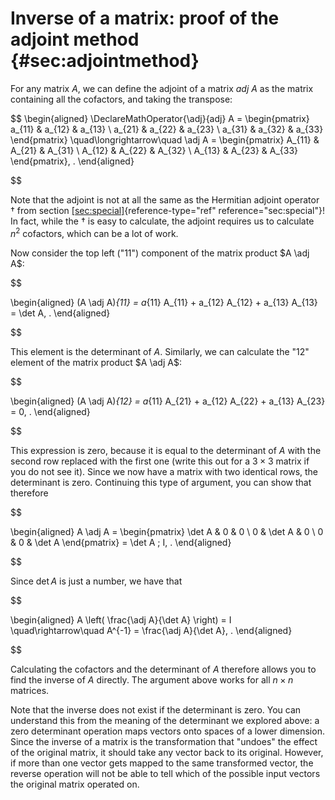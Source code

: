 # Inverse of a matrix: proof of the adjoint method {#sec:adjointmethod}

For any matrix $A$, we can define the adjoint of a matrix $adj~A$ as
the matrix containing all the cofactors, and taking the transpose:


$$
\begin{aligned}
\DeclareMathOperator{\adj}{adj}
 A =
  \begin{pmatrix}
  a_{11} & a_{12} & a_{13} \\ a_{21} & a_{22} & a_{23} \\ a_{31} & a_{32} & a_{33}
 \end{pmatrix}
 \quad\longrightarrow\quad
 \adj A =
  \begin{pmatrix}
  A_{11} & A_{21} & A_{31} \\ A_{12} & A_{22} & A_{32} \\ A_{13} & A_{23} & A_{33}
 \end{pmatrix}\, .
\end{aligned}

$$

 Note that the adjoint is not at all the same as the
Hermitian adjoint operator $\dagger$ from section
[\[sec:special\]](#sec:special){reference-type="ref"
reference="sec:special"}! In fact, while the $\dagger$ is easy to
calculate, the adjoint requires us to calculate $n^2$ cofactors, which
can be a lot of work.

Now consider the top left ("11") component of the matrix product
$A \adj A$: 

$$

\begin{aligned}
 (A \adj A)_{11} = a_{11} A_{11} + a_{12} A_{12} + a_{13} A_{13} = \det A\, .
\end{aligned}

$$

 This element is the determinant of $A$. Similarly, we
can calculate the "12" element of the matrix product $A \adj A$:


$$

\begin{aligned}
 (A \adj A)_{12} = a_{11} A_{21} + a_{12} A_{22} + a_{13} A_{23} = 0\, .
\end{aligned}

$$

 This expression is zero, because it is equal to the
determinant of $A$ with the second row replaced with the first one
(write this out for a $3\times 3$ matrix if you do not see it). Since we
now have a matrix with two identical rows, the determinant is zero.
Continuing this type of argument, you can show that therefore


$$

\begin{aligned}
 A \adj A = 
 \begin{pmatrix}
  \det A & 0 & 0 \\ 0 & \det A & 0 \\ 0 & 0 & \det A
 \end{pmatrix}
 = \det A \; I\, .
\end{aligned}

$$

 Since $\det A$ is just a number, we have that


$$

\begin{aligned}
 A \left( \frac{\adj A}{\det A} \right) = I \quad\rightarrow\quad A^{-1} = \frac{\adj A}{\det A}\, .
\end{aligned}

$$

 Calculating the cofactors and the determinant of $A$
therefore allows you to find the inverse of $A$ directly. The argument
above works for all $n\times n$ matrices.

Note that the inverse does not exist if the determinant is zero. You can
understand this from the meaning of the determinant we explored above: a
zero determinant operation maps vectors onto spaces of a lower
dimension. Since the inverse of a matrix is the transformation that
"undoes" the effect of the original matrix, it should take any vector
back to its original. However, if more than one vector gets mapped to
the same transformed vector, the reverse operation will not be able to
tell which of the possible input vectors the original matrix operated
on.
